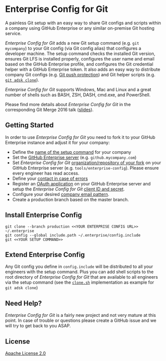 # Enterprise Config for Git

A painless Git setup with an easy way to share Git configs and scripts within a company using GitHub Enterprise or any similar on-premise Git hosting service.

_Enterprise Config for Git_ adds a new Git setup command (e.g. `git mycompany`) to your Git config (via Git config alias) that configures a developer machine. The setup command checks the installed Git version, ensures Git LFS is installed properly, configures the user name and email based on the GitHub Enterprise profile, and configures the Git credential helper with a GitHub Enterprise token. It also adds an easy way to distribute company Git configs (e.g. [Git push protection](./config.include#L25-L35)) and Git helper scripts (e.g. [`git adsk clone`](./clone.sh)).

_Enterprise Config for Git_ supports Windows, Mac and Linux and a great number of shells such as BASH, ZSH, DASH, cmd.exe, and PowerShell.

Please find more details about _Enterprise Config for Git_ in the corresponding Git Merge 2016 talk ([slides](https://speakerdeck.com/larsxschneider/git-at-scale)).


## Getting Started

In order to use _Enterprise Config for Git_ you need to fork it to your GitHub Enterprise instance and adjust it for your company:
* Define the [name of the setup command](./config.include#L46) for your company
* Set the [GitHub Enterprise server](./setup.sh#L8) (e.g. `github.mycompany.com`)
* Set _Enterprise Config for Git_ [organization/repository of your fork](./setup.sh#L9) on your GitHub Enterprise server (e.g. `tools/enterprise-config`). Please ensure every engineer has read access.
* Define your [contact in case of errors](./setup.sh#L16)
* Register an [OAuth application](https://developer.github.com/v3/oauth/) on your GitHub Enterprise server and setup the _Enterprise Config for Git_ [client ID and secret](./setup.sh#L12-L13).
* Configure your desired [company email pattern](./lib/setup_helpers.sh#L84).
* Create a production branch based on the master branch.


## Install Enterprise Config

```
git clone --branch production <<YOUR ENTERPRISE CONFIG URL>> ~/.enterprise
git config --global include.path ~/.enterprise/config.include
git <<YOUR SETUP COMMAND>>
```


## Extend Enterprise Config

Any Git config you define in `config.include` will be distributed to all your engineers with the setup command. Plus you can add shell scripts to the root directory of _Enterprise Config for Git_ that are available to all engineers via the setup command (see the [`clone.sh`](./clone.sh) implementation as example for `git adsk clone`)


## Need Help?

_Enterprise Config for Git_ is a fairly new project and not very mature at this point. In case of trouble or questions please create a GitHub issue and we will try to get back to you ASAP.

## License
[Apache License 2.0](./LICENSE)
